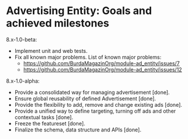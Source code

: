 # Advertising Entity: Goals and achieved milestones

8.x-1.0-beta:
- Implement unit and web tests.
- Fix all known major problems.
  List of known major problems:
    - https://github.com/BurdaMagazinOrg/module-ad_entity/issues/7
    - https://github.com/BurdaMagazinOrg/module-ad_entity/issues/12

8.x-1.0-alpha:

- Provide a consolidated way for managing advertisement [done].
- Ensure global reusability of defined Advertisement [done].
- Provide the flexibility to add, remove and change existing ads [done].
- Provide a unified way to define targeting, turning off ads
  and other contextual tasks [done].
- Freeze the featureset [done].
- Finalize the schema, data structure and APIs [done].
